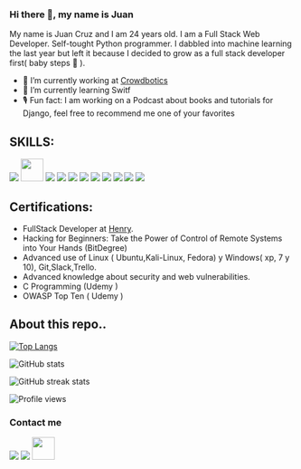 ### Hi there 👋, my name is Juan

My name is Juan Cruz and I am 24 years old. I am a Full Stack Web Developer.
 Self-tought Python programmer. I dabbled into machine learning the last year but left it because I decided to grow as a full stack developer first( baby steps 🐥 ).  
 
- 🤖 I’m currently working at [Crowdbotics](https://www.crowdbotics.com/) 
- 🌱 I’m currently learning Switf 
- 🎙 Fun fact: I am working on a Podcast about books and tutorials for Django, feel free to recommend me one of your favorites 


## SKILLS:
<img src="https://img.icons8.com/color/48/000000/python--v2.png"/> <img src="https://static.djangoproject.com/img/logos/django-logo-negative.svg" height='40'/> <img src="https://img.icons8.com/color/48/000000/vue-js.png"/> <img src="https://img.icons8.com/color/48/000000/react-native.png"/> <img src="https://img.icons8.com/color/32/000000/redux.png"/> <img src="https://img.icons8.com/color/48/000000/javascript--v1.png"/> <img src="https://img.icons8.com/color/48/000000/docker.png"/> <img src="https://img.icons8.com/color/48/000000/git.png"/> <img src="https://img.icons8.com/color/48/000000/nodejs.png"/> <img src="https://img.icons8.com/color/48/000000/bootstrap.png"/> <img src="https://img.icons8.com/color/48/000000/npm.png"/>


## Certifications:
- FullStack Developer at [Henry](https://www.soyhenry.com).
- Hacking for Beginners: Take the Power of Control of Remote Systems into Your Hands (BitDegree)
- Advanced use of Linux ( Ubuntu,Kali-Linux, Fedora) y Windows( xp, 7 y 10), Git,Slack,Trello.
- Advanced knowledge about security and web vulnerabilities.
- C Programming  (Udemy )
- OWASP Top Ten  ( Udemy )


## About this repo..

[![Top Langs](https://github-readme-stats.vercel.app/api/top-langs/?username=cruz636)](https://github.com/anuraghazra/github-readme-stats)

![GitHub stats](https://github-readme-stats.vercel.app/api?username=cruz636&show_icons=true)  

![GitHub streak stats](https://github-readme-streak-stats.herokuapp.com/?user=cruz636)  

![Profile views](https://gpvc.arturio.dev/cruz636)  


### Contact me 
[<img src="https://img.icons8.com/color/48/000000/gmail--v1.png"/>](juanbarcruz96@gmail.com) [<img src="https://img.icons8.com/nolan/64/github.png"/>](https://github.com/cruz636)  [<img src="https://img.icons8.com/office/16/000000/linkedin.png" height='40'/>](https://www.linkedin.com/in/juan-cruz-barneix-9a0a17188/) 


